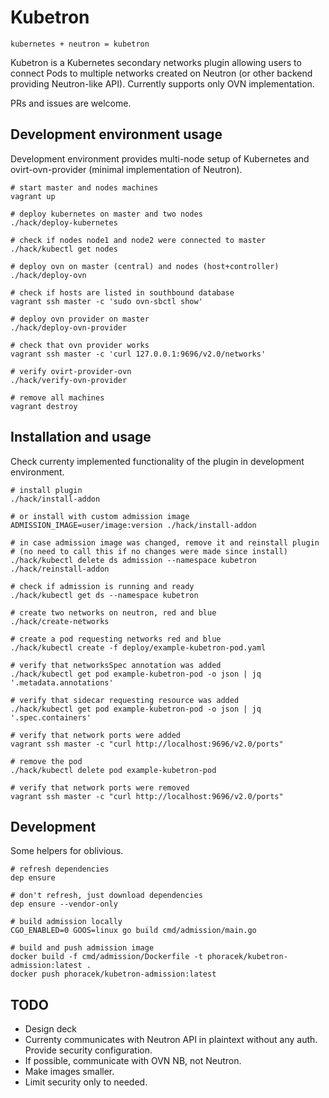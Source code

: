 # Kubetron

```
kubernetes + neutron = kubetron
```

Kubetron is a Kubernetes secondary networks plugin allowing users to connect
Pods to multiple networks created on Neutron (or other backend providing
Neutron-like API). Currently supports only OVN implementation.

PRs and issues are welcome.

## Development environment usage

Development environment provides multi-node setup of Kubernetes and
ovirt-ovn-provider (minimal implementation of Neutron).

```shell
# start master and nodes machines
vagrant up

# deploy kubernetes on master and two nodes
./hack/deploy-kubernetes

# check if nodes node1 and node2 were connected to master
./hack/kubectl get nodes

# deploy ovn on master (central) and nodes (host+controller)
./hack/deploy-ovn

# check if hosts are listed in southbound database
vagrant ssh master -c 'sudo ovn-sbctl show'

# deploy ovn provider on master
./hack/deploy-ovn-provider

# check that ovn provider works
vagrant ssh master -c 'curl 127.0.0.1:9696/v2.0/networks'

# verify ovirt-provider-ovn
./hack/verify-ovn-provider

# remove all machines
vagrant destroy
```

## Installation and usage

Check currenty implemented functionality of the plugin in development
environment.

```shell
# install plugin
./hack/install-addon

# or install with custom admission image
ADMISSION_IMAGE=user/image:version ./hack/install-addon

# in case admission image was changed, remove it and reinstall plugin
# (no need to call this if no changes were made since install)
./hack/kubectl delete ds admission --namespace kubetron
./hack/reinstall-addon

# check if admission is running and ready
./hack/kubectl get ds --namespace kubetron

# create two networks on neutron, red and blue
./hack/create-networks

# create a pod requesting networks red and blue
./hack/kubectl create -f deploy/example-kubetron-pod.yaml

# verify that networksSpec annotation was added
./hack/kubectl get pod example-kubetron-pod -o json | jq '.metadata.annotations'

# verify that sidecar requesting resource was added
./hack/kubectl get pod example-kubetron-pod -o json | jq '.spec.containers'

# verify that network ports were added
vagrant ssh master -c "curl http://localhost:9696/v2.0/ports"

# remove the pod
./hack/kubectl delete pod example-kubetron-pod

# verify that network ports were removed
vagrant ssh master -c "curl http://localhost:9696/v2.0/ports"
```

## Development

Some helpers for oblivious.

```shell
# refresh dependencies
dep ensure

# don't refresh, just download dependencies
dep ensure --vendor-only

# build admission locally
CGO_ENABLED=0 GOOS=linux go build cmd/admission/main.go

# build and push admission image
docker build -f cmd/admission/Dockerfile -t phoracek/kubetron-admission:latest .
docker push phoracek/kubetron-admission:latest
```

## TODO

- Design deck
- Currenty communicates with Neutron API in plaintext without any auth.
  Provide security configuration.
- If possible, communicate with OVN NB, not Neutron.
- Make images smaller.
- Limit security only to needed.
